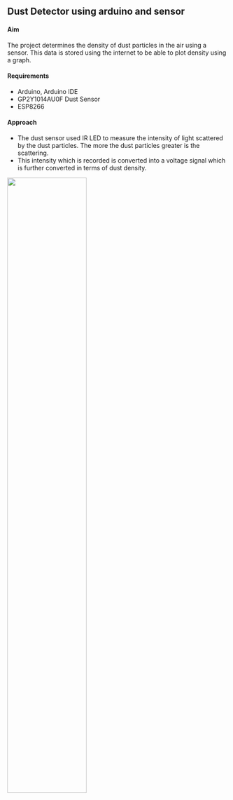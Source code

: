 ## Dust Detector using arduino and sensor
#### Aim 
The project determines the density of dust particles in the air using a sensor. This data is stored using the internet to be able to plot density using a graph. 
#### Requirements      
- Arduino, Arduino IDE
- GP2Y1014AU0F Dust Sensor
- ESP8266     
#### Approach     
- The dust sensor used IR LED to measure the intensity of light scattered by the dust particles. The more the dust particles greater is the scattering.
- This intensity which is recorded is converted into a voltage signal which is further converted in terms of dust density.
<img src="https://hackster.imgix.net/uploads/attachments/1308586/_aAqJdO4lLX.blob?auto=compress%2Cformat&w=900&h=675&fit=min" width=60% height=60%>   

